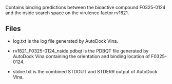 Contains binding predictions between the bioactive compound F0325-0124 and the nside search space on the virulence factor rv1821.

## Files

- log.txt is the log file generated by AutoDock Vina.

- rv1821_F0325-0124_nside.pdbqt is the PDBQT file generated by AutoDock Vina containing the orientation and binding location of F0325-0124.

- stdoe.txt is the combined STDOUT and STDERR output of AutoDock Vina.

